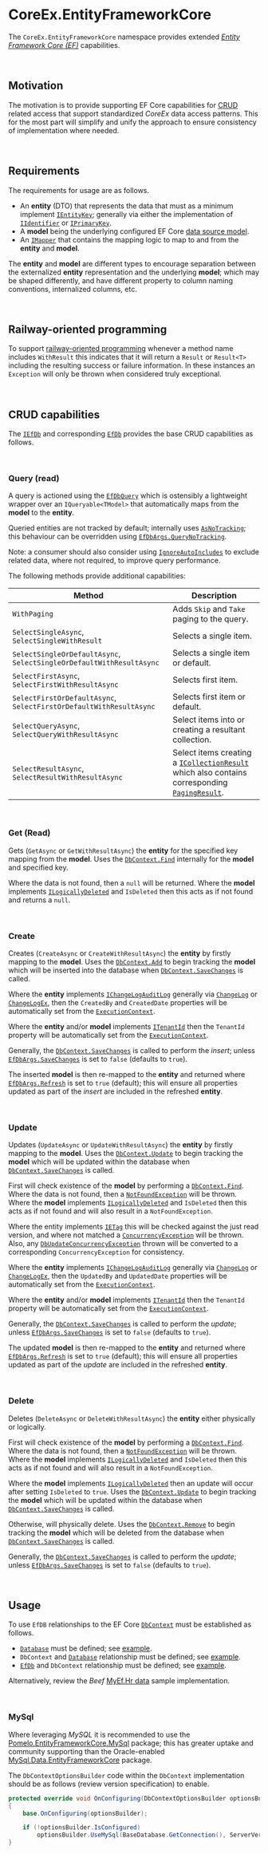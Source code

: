 ﻿# CoreEx.EntityFrameworkCore

The `CoreEx.EntityFrameworkCore` namespace provides extended [_Entity Framework Core (EF)_](https://learn.microsoft.com/en-us/ef/core/) capabilities. 

<br/>

## Motivation

The motivation is to provide supporting EF Core capabilities for [CRUD](https://en.wikipedia.org/wiki/Create,_read,_update_and_delete) related access that support standardized _CoreEx_ data access patterns. This for the most part will simplify and unify the approach to ensure consistency of implementation where needed.

<br/>

## Requirements

The requirements for usage are as follows.
- An **entity** (DTO) that represents the data that must as a minimum implement [`IEntityKey`](../CoreEx/Entities/IEntityKey.cs); generally via either the implementation of [`IIdentifier`](../CoreEx/Entities/IIdentifierT.cs) or [`IPrimaryKey`](../CoreEx/Entities/IPrimaryKey.cs).
- A **model** being the underlying configured EF Core [data source model](https://learn.microsoft.com/en-us/ef/core/modeling/).
- An [`IMapper`](../CoreEx/Mapping/IMapper.cs) that contains the mapping logic to map to and from the **entity** and **model**.

The **entity** and **model** are different types to encourage separation between the externalized **entity** representation and the underlying **model**; which may be shaped differently, and have different property to column naming conventions, internalized columns, etc.

<br/>

## Railway-oriented programming

To support [railway-oriented programming](../CoreEx/Results/README.md) whenever a method name includes `WithResult` this indicates that it will return a `Result` or `Result<T>` including the resulting success or failure information. In these instances an `Exception` will only be thrown when considered truly exceptional.

<br/>

## CRUD capabilities

The [`IEfDb`](./IEfDb.cs) and corresponding [`EfDb`](./EfDb.cs) provides the base CRUD capabilities as follows.

<br/>

### Query (read)

A query is actioned using the [`EfDbQuery`](./EfDbQuery.cs) which is ostensibly a lightweight wrapper over an `IQueryable<TModel>` that automatically maps from the **model** to the **entity**.

Queried entities are not tracked by default; internally uses [`AsNoTracking`](https://learn.microsoft.com/en-us/dotnet/api/microsoft.entityframeworkcore.entityframeworkqueryableextensions.asnotracking); this behaviour can be overridden using [`EfDbArgs.QueryNoTracking`](./EfDbArgs.cs).

Note: a consumer should also consider using [`IgnoreAutoIncludes`](https://learn.microsoft.com/en-us/dotnet/api/microsoft.entityframeworkcore.entityframeworkqueryableextensions.ignoreautoincludes) to exclude related data, where not required, to improve query performance.

The following methods provide additional capabilities:

Method | Description
-|-
`WithPaging` | Adds `Skip` and `Take` paging to the query.
`SelectSingleAsync`, `SelectSingleWithResult` | Selects a single item.
`SelectSingleOrDefaultAsync`, `SelectSingleOrDefaultWithResultAsync` | Selects a single item or default.
`SelectFirstAsync`, `SelectFirstWithResultAsync` | Selects first item.
`SelectFirstOrDefaultAsync`, `SelectFirstOrDefaultWithResultAsync` | Selects first item or default.
`SelectQueryAsync`, `SelectQueryWithResultAsync` | Select items into or creating a resultant collection.
`SelectResultAsync`, `SelectResultWithResultAsync` | Select items creating a [`ICollectionResult`](../CoreEx/Entities/ICollectionResultT2.cs) which also contains corresponding [`PagingResult`](../CoreEx/Entities/PagingResult.cs).

<br/>

### Get (Read)

Gets (`GetAsync` or `GetWithResultAsync`) the **entity** for the specified key mapping from the **model**. Uses the [`DbContext.Find`](https://learn.microsoft.com/en-us/dotnet/api/microsoft.entityframeworkcore.dbcontext.find) internally for the **model** and specified key.

Where the data is not found, then a `null` will be returned. Where the **model** implements [`ILogicallyDeleted`](../CoreEx/Entities/ILogicallyDeleted.cs) and `IsDeleted` then this acts as if not found and returns a `null`.

<br/>

### Create

Creates (`CreateAsync` or `CreateWithResultAsync`) the **entity** by firstly mapping to the **model**. Uses the [`DbContext.Add`](https://learn.microsoft.com/en-us/dotnet/api/microsoft.entityframeworkcore.dbcontext.add) to begin tracking the **model** which will be inserted into the database when [`DbContext.SaveChanges`](https://learn.microsoft.com/en-us/dotnet/api/microsoft.entityframeworkcore.dbcontext.savechanges) is called.

Where the **entity** implements [`IChangeLogAuditLog`](../CoreEx/Entities/IChangeLogAuditLog.cs) generally via [`ChangeLog`](../CoreEx/Entities/IChangeLog.cs) or [`ChangeLogEx`](../CoreEx/Entities/Extended/IChangeLogEx.cs), then the `CreatedBy` and `CreatedDate` properties will be automatically set from the [`ExecutionContext`](../CoreEx/ExecutionContext.cs).

Where the **entity** and/or **model** implements [`ITenantId`](../CoreEx/Entities/ITenantId.cs) then the `TenantId` property will be automatically set from the [`ExecutionContext`](../CoreEx/ExecutionContext.cs).

Generally, the [`DbContext.SaveChanges`](https://learn.microsoft.com/en-us/dotnet/api/microsoft.entityframeworkcore.dbcontext.savechanges) is called to perform the _insert_; unless [`EfDbArgs.SaveChanges`](./EfDbArgs.cs) is set to `false` (defaults to `true`).

The inserted **model** is then re-mapped to the **entity** and returned where [`EfDbArgs.Refresh`](./EfDbArgs.cs) is set to `true` (default); this will ensure all properties updated as part of the _insert_ are included in the refreshed **entity**.

<br/>

### Update

Updates (`UpdateAsync` or `UpdateWithResultAsync`) the **entity** by firstly mapping to the **model**. Uses the [`DbContext.Update`](https://learn.microsoft.com/en-us/dotnet/api/microsoft.entityframeworkcore.dbcontext.add) to begin tracking the **model** which will be updated within the database when [`DbContext.SaveChanges`](https://learn.microsoft.com/en-us/dotnet/api/microsoft.entityframeworkcore.dbcontext.savechanges) is called.

First will check existence of the **model** by performing a [`DbContext.Find`](https://learn.microsoft.com/en-us/dotnet/api/microsoft.entityframeworkcore.dbcontext.find). Where the data is not found, then a [`NotFoundException`](../CoreEx/NotFoundException.cs) will be thrown. Where the **model** implements [`ILogicallyDeleted`](../CoreEx/Entities/ILogicallyDeleted.cs) and `IsDeleted` then this acts as if not found and will also result in a `NotFoundException`.

Where the entity implements [`IETag`](../CoreEx/Entities/IETag.cs) this will be checked against the just read version, and where not matched a  [`ConcurrencyException`](../CoreEx/ConcurrencyException.cs) will be thrown. Also, any [`DbUpdateConcurrencyException`](https://learn.microsoft.com/en-us/dotnet/api/microsoft.entityframeworkcore.dbupdateconcurrencyexception) thrown will be converted to a corresponding `ConcurrencyException` for consistency.

Where the **entity** implements [`IChangeLogAuditLog`](../CoreEx/Entities/IChangeLogAuditLog.cs) generally via [`ChangeLog`](../CoreEx/Entities/IChangeLog.cs) or [`ChangeLogEx`](../CoreEx/Entities/Extended/IChangeLogEx.cs), then the `UpdatedBy` and `UpdatedDate` properties will be automatically set from the [`ExecutionContext`](../CoreEx/ExecutionContext.cs).

Where the **entity** and/or **model** implements [`ITenantId`](../CoreEx/Entities/ITenantId.cs) then the `TenantId` property will be automatically set from the [`ExecutionContext`](../CoreEx/ExecutionContext.cs).

Generally, the [`DbContext.SaveChanges`](https://learn.microsoft.com/en-us/dotnet/api/microsoft.entityframeworkcore.dbcontext.savechanges) is called to perform the _update_; unless [`EfDbArgs.SaveChanges`](./EfDbArgs.cs) is set to `false` (defaults to `true`).

The updated **model** is then re-mapped to the **entity** and returned where [`EfDbArgs.Refresh`](./EfDbArgs.cs) is set to `true` (default); this will ensure all properties updated as part of the _update_ are included in the refreshed **entity**.

<br/>

### Delete

Deletes (`DeleteAsync` or `DeleteWithResultAsync`) the **entity** either physically or logically.

First will check existence of the **model** by performing a [`DbContext.Find`](https://learn.microsoft.com/en-us/dotnet/api/microsoft.entityframeworkcore.dbcontext.find). Where the data is not found, then a [`NotFoundException`](../CoreEx/NotFoundException.cs) will be thrown. Where the **model** implements [`ILogicallyDeleted`](../CoreEx/Entities/ILogicallyDeleted.cs) and `IsDeleted` then this acts as if not found and will also result in a `NotFoundException`.

Where the **model** implements [`ILogicallyDeleted`](../CoreEx/Entities/ILogicallyDeleted.cs) then an update will occur after setting `IsDeleted` to `true`. Uses the [`DbContext.Update`](https://learn.microsoft.com/en-us/dotnet/api/microsoft.entityframeworkcore.dbcontext.add) to begin tracking the **model** which will be updated within the database when [`DbContext.SaveChanges`](https://learn.microsoft.com/en-us/dotnet/api/microsoft.entityframeworkcore.dbcontext.savechanges) is called.

Otherwise, will physically delete. Uses the [`DbContext.Remove`](https://learn.microsoft.com/en-us/dotnet/api/microsoft.entityframeworkcore.dbcontext.remove) to begin tracking the **model** which will be deleted from the database when [`DbContext.SaveChanges`](https://learn.microsoft.com/en-us/dotnet/api/microsoft.entityframeworkcore.dbcontext.savechanges) is called.

Generally, the [`DbContext.SaveChanges`](https://learn.microsoft.com/en-us/dotnet/api/microsoft.entityframeworkcore.dbcontext.savechanges) is called to perform the _update_; unless [`EfDbArgs.SaveChanges`](./EfDbArgs.cs) is set to `false` (defaults to `true`).

<br/>

## Usage

To use `EfDB` relationships to the EF Core [`DbContext`](https://learn.microsoft.com/en-us/dotnet/api/microsoft.entityframeworkcore.dbcontext) must be established as follows.

- [`Database`](../CoreEx.Database/Database.cs) must be defined; see [example](../../samples/My.Hr/My.Hr.Business/Data/HrDb.cs).
- `DbContext` and [`Database`](../CoreEx.Database/Database.cs) relationship must be defined; see [example](../../samples/My.Hr/My.Hr.Business/Data/HrDbContext.cs).
- [`EfDb`](./EfDb.cs) and `DbContext` relationship must be defined; see [example](../../samples/My.Hr/My.Hr.Business/Data/HrEfDb.cs).

Alternatively, review the _Beef_ [MyEf.Hr data](https://github.com/Avanade/Beef/tree/master/samples/MyEf.Hr/MyEf.Hr.Business/Data) sample implementation.

<br/>

### MySql

Where leveraging _MySQL_ it is recommended to use the [Pomelo.EntityFrameworkCore.MySql](https://www.nuget.org/packages/Pomelo.EntityFrameworkCore.MySql) package; this has greater uptake and community supporting than the Oracle-enabled [MySql.Data.EntityFrameworkCore](https://www.nuget.org/packages/MySql.Data.EntityFrameworkCore) package.

The `DbContextOptionsBuilder` code within the `DbContext` implementation should be as follows (review version specification) to enable.

```csharp
protected override void OnConfiguring(DbContextOptionsBuilder optionsBuilder)
{
    base.OnConfiguring(optionsBuilder);

    if (!optionsBuilder.IsConfigured)
        optionsBuilder.UseMySql(BaseDatabase.GetConnection(), ServerVersion.Create(new Version(8, 0, 33), Pomelo.EntityFrameworkCore.MySql.Infrastructure.ServerType.MySql));
}
```